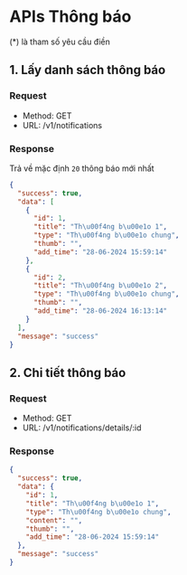 # APIs Thông báo

(*) là tham số yêu cầu điền


## 1. Lấy danh sách thông báo

### Request

- Method:  GET 
- URL: /v1/notifications 


### Response

Trả về mặc định `20` thông báo mới nhất

```json
{
  "success": true,
  "data": [
    {
      "id": 1,
      "title": "Th\u00f4ng b\u00e1o 1",
      "type": "Th\u00f4ng b\u00e1o chung",
      "thumb": "",
      "add_time": "28-06-2024 15:59:14"
    },
    {
      "id": 2,
      "title": "Th\u00f4ng b\u00e1o 2",
      "type": "Th\u00f4ng b\u00e1o chung",
      "thumb": "",
      "add_time": "28-06-2024 16:13:14"
    }
  ],
  "message": "success"
}
```


## 2. Chi tiết thông báo

### Request

- Method:  GET 
- URL: /v1/notifications/details/:id


### Response


```json
{
  "success": true,
  "data": {
    "id": 1,
    "title": "Th\u00f4ng b\u00e1o 1",
    "type": "Th\u00f4ng b\u00e1o chung",
    "content": "",
    "thumb": "",
    "add_time": "28-06-2024 15:59:14"
  },
  "message": "success"
}
```